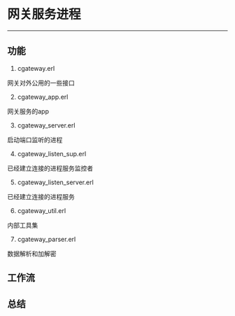 # 网关服务进程
----

## 功能

1. cgateway.erl

网关对外公用的一些接口

2. cgateway_app.erl

网关服务的app

3. cgateway_server.erl

启动端口监听的进程

4. cgateway_listen_sup.erl

已经建立连接的进程服务监控者

5. cgateway_listen_server.erl

已经建立连接的进程服务

6. cgateway_util.erl

内部工具集

7. cgateway_parser.erl

数据解析和加解密

## 工作流

## 总结


